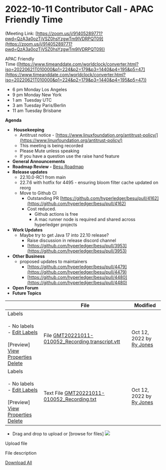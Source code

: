 # 2022-10-11 Contributor Call - APAC Friendly Time

(Meeting Link: ⁨[https://zoom.us/j/91405289771?pwd=QzA3a0ozTjVSZ0hsYzgwTm9lVDRPQT09](https://zoom.us/j/91405289771?pwd=QzA3a0ozTjVSZ0hsYzgwTm9lVDRPQT09))

APAC Friendly Time ([https://www.timeanddate.com/worldclock/converter.html?iso=20220621T010000&p1=224&p2=179&p3=1440&p4=195&p5=47](https://www.timeanddate.com/worldclock/converter.html?iso=20220621T010000&p1=224&p2=179&p3=1440&p4=195&p5=47))

- 6 pm Monday Los Angeles
- 9 pm Monday New York
- 1 am  Tuesday UTC
- 3 am Tuesday Paris/Berlin
- 11 am Tuesday Brisbane

**Agenda**

-  **Housekeeping**
  - Antitrust notice - [https://www.linuxfoundation.org/antitrust-policy/](https://www.linuxfoundation.org/antitrust-policy/)
  - This meeting is being recorded
  - Please Mute unless speaking
  - If you have a question use the raise hand feature
- **General Announcements**
- **Roadmap Review -** [Besu Roadmap](https://lf-hyperledger.atlassian.net/wiki/display/BESU/Roadmap)
- **Release updates**
  - 22.10.0-RC1 from main
  - 22.7.6 with hotfix for 4495 - ensuring bloom filter cache updated on reorg
  - Move to Github CI
    - Outstanding PR [https://github.com/hyperledger/besu/pull/4162](https://github.com/hyperledger/besu/pull/4162)
    - Cost reduced.
      - Github actions is free
      - A mac runner node is required and shared across hyperledger projects
- **Work Updates**
  - Maybe try to get Java 17 into 22.10 release?
    - Raise discussion in release discord channel
    - [https://github.com/hyperledger/besu/pull/3953](https://github.com/hyperledger/besu/pull/3953)
- **Other Business**
  - proposed updates to maintainers
    - [https://github.com/hyperledger/besu/pull/4479](https://github.com/hyperledger/besu/pull/4479)
    - [https://github.com/hyperledger/besu/pull/4480](https://github.com/hyperledger/besu/pull/4480)
- **Open Forum**
- **Future Topics**

  

   

|     | File | Modified |
| --- | --- | --- |
| Labels<br><br>- No labels<br>- [Edit Labels](#)<br><br>[Preview] [View](/wiki/download/attachments/22155830/GMT20221011-010052_Recording.transcript.vtt?version=1) [Properties](/wiki/pages/editattachment.action?pageId=22155830&fileName=GMT20221011-010052_Recording.transcript.vtt&isFromPageView=true) [Delete](/wiki/pages/confirmattachmentremoval.action?pageId=22155830&fileName=GMT20221011-010052_Recording.transcript.vtt) | File [GMT20221011-010052\_Recording.transcript.vtt](/wiki/download/attachments/22155830/GMT20221011-010052_Recording.transcript.vtt?api=v2) | Oct 12, 2022 by [Ry Jones](/wiki/people/557058:078cecfc-fb17-4d9a-8759-b5b74efa6850) |
| Labels<br><br>- No labels<br>- [Edit Labels](#)<br><br>[Preview] [View](/wiki/download/attachments/22155830/GMT20221011-010052_Recording.txt?version=1) [Properties](/wiki/pages/editattachment.action?pageId=22155830&fileName=GMT20221011-010052_Recording.txt&isFromPageView=true) [Delete](/wiki/pages/confirmattachmentremoval.action?pageId=22155830&fileName=GMT20221011-010052_Recording.txt) | Text File [GMT20221011-010052\_Recording.txt](/wiki/download/attachments/22155830/GMT20221011-010052_Recording.txt?api=v2) | Oct 12, 2022 by [Ry Jones](/wiki/people/557058:078cecfc-fb17-4d9a-8759-b5b74efa6850) |

- Drag and drop to upload or [browse for files] ![](/wiki/images/icons/wait.gif)

Upload file 

File description  

[Download All](/wiki/download/all_attachments?pageId=22155830)